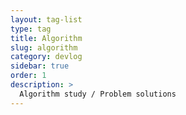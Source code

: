 ```yaml
---
layout: tag-list
type: tag
title: Algorithm
slug: algorithm
category: devlog
sidebar: true
order: 1
description: >
  Algorithm study / Problem solutions
---
```

